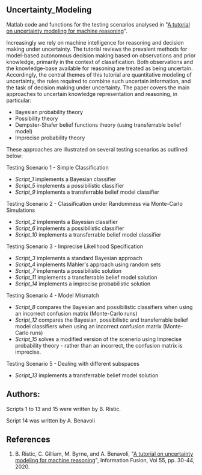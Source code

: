## Uncertainty_Modeling
Matlab code and functions for the testing scenarios analysed in "[A tutorial on uncertainty modeling for machine reasoning](https://doi.org/10.1016/j.inffus.2019.08.001)".

Increasingly we rely on machine intelligence for reasoning and decision making under uncertainty. The tutorial reviews the prevalent methods for model-based autonomous decision making based on observations and prior knowledge, primarily in the context of classification. Both observations and the knowledge-base available for reasoning are treated as being uncertain. Accordingly, the central themes of this tutorial are quantitative modeling of uncertainty, the rules required to combine such uncertain information, and the task of decision making under uncertainty. The paper covers the main approaches to uncertain knowledge representation and reasoning, in particular:
- Bayesian probability theory
- Possibility theory
- Dempster-Shafer belief functions theory (using transferrable belief model)
- Imprecise probability theory 

These approaches are illustrated on several testing scenarios as outlined below:

Testing Scenario 1 - Simple Classification
- _Script_1_ implements a Bayesian classifier
- _Script_5_ implements a possibilistic classifier
- _Script_9_ implements a transferrable belief model classifier

Testing Scenario 2 - Classification under Randomness via Monte-Carlo Simulations
- _Script_2_ implements a Bayesian classifier
- _Script_6_ implements a possibilistic classifier
- _Script_10_ implements a transferrable belief model classifier

Testing Scenario 3 - Imprecise Likelihood Specification
- _Script_3_ implements a standard Bayesian approach
- _Script_4_ implements Mahler's approach using random sets
- _Script_7_ implements a possibilistic solution
- _Script_11_ implements a transferrable belief model solution
- _Script_14_ implements a imprecise probabilistic solution

Testing Scenario 4 - Model Mismatch
- _Script_8_ compares the Bayesian and possibilistic classifiers when using an incorrect confusion matrix (Monte-Carlo runs)
- _Script_12_ compares the Bayesian, possibilistic and transferrable belief model classifiers when using an incorrect confusion matrix (Monte-Carlo runs)
- _Script_15_ solves a modified version of the scenerio using Imprecise probability theory - rather than an incorrect, the confusion matrix is imprecise.

Testing Scenario 5 - Dealing with different subspaces 
- _Script_13_ implements a transferrable belief model solution

## Authors:
Scripts 1 to 13 and 15 were written by B. Ristic.

Script 14 was written by A. Benavoli

## References
1) B. Ristic, C. Gilliam, M. Byrne, and A. Benavoli, "[A tutorial on uncertainty modeling for machine reasoning](https://doi.org/10.1016/j.inffus.2019.08.001)", Information Fusion, Vol 55, pp. 30-44, 2020.

